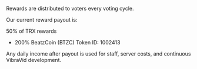 Rewards are distributed to voters every voting cycle.

Our current reward payout is:

50% of TRX rewards
+ 200% BeatzCoin (BTZC) Token ID: 1002413

Any daily income after payout is used for staff, server costs, and continuous VibraVid development.

